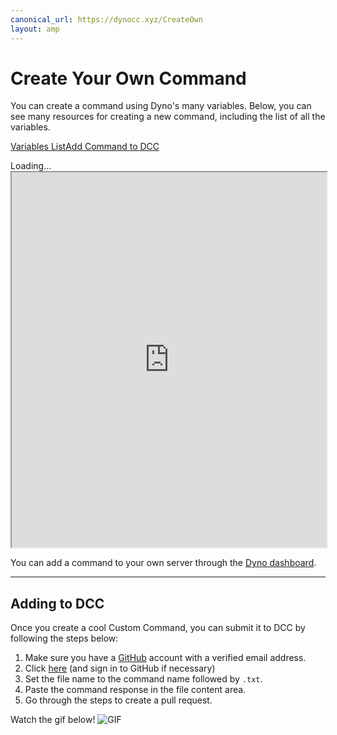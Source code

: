 ```yaml
---
canonical_url: https://dynocc.xyz/CreateOwn
layout: amp
---
```


# Create Your Own Command
You can create a command using Dyno's many variables. Below, you can see many resources for creating a new command, including the list of all the variables.

<a href="/variables" class="dcc-button">Variables List</a><span class="divider"></span><a href="#adding-to-dcc" class="dcc-button">Add Command to DCC</a>

<amp-iframe class="rounded" height="600" sandbox="allow-scripts allow-same-origin" src="https://cl1.widgetbot.io/channels/333058206198661132/333130753296564227"><span placeholder>Loading...</span><noscript><iframe class="rounded" height="600" width="100%" src="https://cl1.widgetbot.io/channels/333058206198661132/333130753296564227">Looks like your browser does not support iframes.</iframe></noscript></amp-iframe>

You can add a command to your own server through the [Dyno dashboard](https://dynobot.net).

---

## Adding to DCC
Once you create a cool Custom Command, you can submit it to DCC by following the steps below:
1. Make sure you have a [GitHub](https://github.com) account with a verified email address.
2. Click [here](https://github.com/DynoCC/Dyno-Custom-Commands/new/master) (and sign in to GitHub if necessary)
3. Set the file name to the command name followed by `.txt`.
4. Paste the command response in the file content area.
5. Go through the steps to create a pull request.

Watch the gif below!
<amp-img src="https://magic.school-b.us/463828651016978442.gif" width="940" height="600.17" alt="GIF"><noscript>![GIF](https://magic.school-b.us/463828651016978442.gif)</noscript></amp-img>
